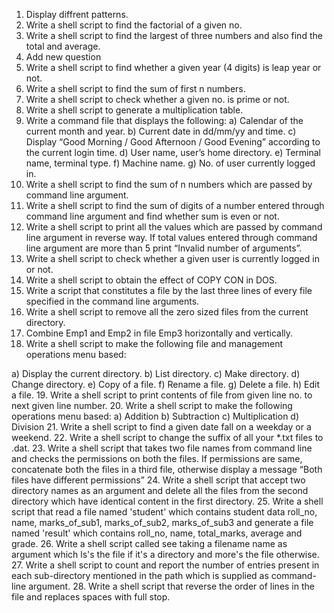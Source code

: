 1. Display diffrent patterns.
2. Write a shell script to find the factorial of a given no.
3. Write a shell script to find the largest of three numbers and also find the total and average.
4. Add new question
5. Write a shell script to find whether a given year (4 digits) is leap year or not.
6. Write a shell script to find the sum of first n numbers.
7. Write a shell script to check whether a given no. is prime or not.
8. Write a shell script to generate a multiplication table.
9. Write a command file that displays the following:
  a) Calendar of the current month and year.
  b) Current date in dd/mm/yy and time.
  c) Display “Good Morning / Good Afternoon / Good Evening” according to the current login time.
  d) User name, user’s home directory.
  e) Terminal name, terminal type.
  f) Machine name.
  g) No. of user currently logged in.
10. Write a shell script to find the sum of n numbers which are passed by command line
argument.
11. Write a shell script to find the sum of digits of a number entered through command line
argument and find whether sum is even or not.
12. Write a shell script to print all the values which are passed by command line argument in
reverse way. If total values entered through command line argument are more than 5 print
“Invalid number of arguments”.
13. Write a shell script to check whether a given user is currently logged in or not.
14. Write a shell script to obtain the effect of COPY CON in DOS.
15. Write a script that constitutes a file by the last three lines of every file specified in the
command line arguments.
16. Write a shell script to remove all the zero sized files from the current directory.
17. Combine Emp1 and Emp2 in file Emp3 horizontally and vertically.
18. Write a shell script to make the following file and management operations menu based:
  
  a) Display the current directory.
  b) List directory.
  c) Make directory.
  d) Change directory.
  e) Copy of a file.
  f) Rename a file. 
  g) Delete a file.
  h) Edit a file.
19. Write a shell script to print contents of file from given line no. to next given line number.
20. Write a shell script to make the following operations menu based:
  a) Addition
  b) Subtraction
  c) Multiplication
  d) Division
21. Write a shell script to find a given date fall on a weekday or a weekend.
22. Write a shell script to change the suffix of all your *.txt files to .dat.
23. Write a shell script that takes two file names from command line and checks the permissions
on both the files. If permissions are same, concatenate both the files in a third file, otherwise
display a message “Both files have different permissions”
24. Write a shell script that accept two directory names as an argument and delete all the files
from the second directory which have identical content in the first directory.
25. Write a shell script that read a file named 'student' which contains student data roll_no, name,
marks_of_sub1, marks_of_sub2, marks_of_sub3 and generate a file named 'result' which contains
roll_no, name, total_marks, average and grade.
26. Write a shell script called see taking a filename name as argument which ls's the file if it's a
directory and more's the file otherwise.
27. Write a shell script to count and report the number of entries present in each sub-directory
mentioned in the path which is supplied as command-line argument.
28. Write a shell script that reverse the order of lines in the file and replaces spaces with full stop.
